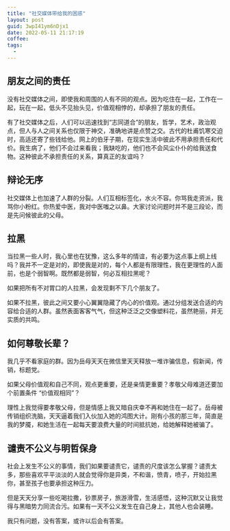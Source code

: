 ```yaml
---
title: "社交媒体带给我的困惑"
layout: post
guid: 3wpI41ym6nDjx1
date: 2022-05-11 21:17:19
coffee:
tags:
  -
---
```


## 朋友之间的责任

没有社交媒体之间，即使我和周围的人有不同的观点。因为吃住在一起，工作在一起，玩在一起，低头不见抬头见，价值观相悖的，却承担了朋友的责任。

有了社交媒体之后，人们可以迅速找到“志同道合”的朋友，哲学，艺术，政治观点，但人与人之间关系也仅限于神交，准确地讲是点赞之交。古代的杜甫饥寒交迫时，高适还寄了些钱给他。网上的伯牙子期，在现实生活中彼此不用承担责任和代价。我生病了，他们不会过来看我；我缺吃的，他们也不会风尘仆仆的给我送食物。这种彼此不承担责任的关系，算真正的友谊吗？

## 辩论无序

社交媒体上也加速了人群的分裂。人们互相标签化，水火不容。你骂我走资派，我骂你小粉红。你热爱中医，我对中医嗤之以鼻。大家讨论问题时并不是三段论，而是先问候彼此的父母。

## 拉黑

当拉黑一些人时，我心里也在犹豫，这么多年的情谊，有必要为这点事上纲上线吗？我并不一定是对的，即使我是对的，每个人都是有限理性，我在更理性的人面前，也是个弱智啊。既然都是弱智，何必互相拉黑呢？

如果把所有不对胃口的人拉黑，会发现剩不下几个朋友了。

如果不拉黑，彼此之间又要小心翼翼隐藏了内心的价值观。通过分组发送合适的内容给合适的人群。虽然表面客客气气，但这种泛泛之交像塑料花，虽然艳丽，并无实质的共鸣。

## 如何尊敬长辈？

我几乎不看家庭的群。因为岳母天天在微信里天天释放一堆诈骗信息，假新闻，传销，标题党。

如果父母价值观和自己不同，观点更重要，还是亲情更重要？孝敬父母难道还要加个前置条件 “价值观相同”？

理性上我觉得要孝敬父母，但是情感上我又暗自庆幸不再和她住在一起了。岳母被传销组织洗脑，天天逼着我们入伙加入她的鸿图大计。刚有小孩的那三年，简直是我的梦魇，和她生活在一起每天要浪费大量的时间抵抗她，给她解释她被骗了。

## 谴责不公义与明哲保身

社会上发生不公义的事情，我们如果要谴责它，谴责的尺度该怎么掌握？谴责太多，那些喜欢平平淡淡的人就会觉得你是异类，不和谐，愤青，喷子，开始拉黑你，甚至孩子也要承担这种压力。

但是天天分享一些吃喝拉撒，钞票房子，旅游滑雪，生活感悟，这种沉默又让我觉得与黑暗势力同流合污。如果有一天不公义发生在自己身上，其他人也会装睡。


我只有问题，没有答案，或许以后会有答案。